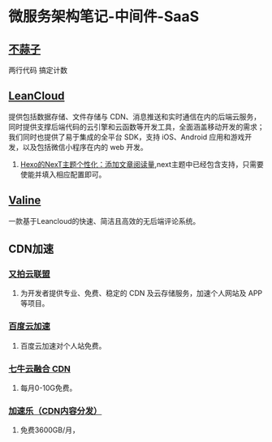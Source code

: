 # 微服务架构笔记-中间件-SaaS


## [不蒜子](http://busuanzi.ibruce.info/)

两行代码 搞定计数

## [LeanCloud](https://leancloud.cn/about/)

提供包括数据存储、文件存储与 CDN、消息推送和实时通信在内的后端云服务，同时提供支撑后端代码的云引擎和云函数等开发工具，全面涵盖移动开发的需求；我们同时也提供了易于集成的全平台 SDK，支持 iOS、Android 应用和游戏开发，以及包括微信小程序在内的 web 开发。

1. [Hexo的NexT主题个性化：添加文章阅读量](http://www.jeyzhang.com/hexo-next-add-post-views.html),next主题中已经包含支持，只需要使能并填入相应配置即可。

## [Valine](https://valine.js.org/)

一款基于Leancloud的快速、简洁且高效的无后端评论系统。

## CDN加速

### [又拍云联盟](https://www.upyun.com/league)

1. 为开发者提供专业、免费、稳定的 CDN 及云存储服务，加速个人网站及 APP 等项目。

### [百度云加速](https://su.baidu.com/)

1. 百度云加速对个人站免费。

### [七牛云融合 CDN](https://www.qiniu.com/prices?source=fusion)

1. 每月0-10G免费。

### [加速乐（CDN内容分发）](https://www.yunaq.com/jsl/#price)

1. 免费3600GB/月，

### []()
